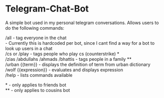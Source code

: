 # Telegram-Chat-Bot

A simple bot used in my personal telegram conversations. Allows users to do the following commands:

/all - tag everyone in the chat <br> - Currently this is hardcoded per bot, since I cant find a way for a bot to look up users in a chat <br>
/cs or /play - tags people who play cs (counterstrike) \* <br>
/zias /abdullahs /ahmads /bhattis - tags people in a family \*\* <br>
/urban {{term}} - displays the definition of term from urban dictionary <br>
/wolf {{expression}} - evaluates and displays expression <br>
/help - lists commands available <br>

\* - only applies to friends bot <br>
\*\* - only applies to cousins bot
